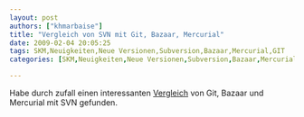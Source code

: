 ```yaml
---
layout: post
authors: ["khmarbaise"]
title: "Vergleich von SVN mit Git, Bazaar, Mercurial"
date: 2009-02-04 20:05:25
tags: SKM,Neuigkeiten,Neue Versionen,Subversion,Bazaar,Mercurial,GIT
categories: [SKM,Neuigkeiten,Neue Versionen,Subversion,Bazaar,Mercurial,GIT]

---
```

Habe durch zufall einen interessanten [Vergleich](http://www.whygitisbetterthanx.com/) von Git, Bazaar und Mercurial mit SVN gefunden.
